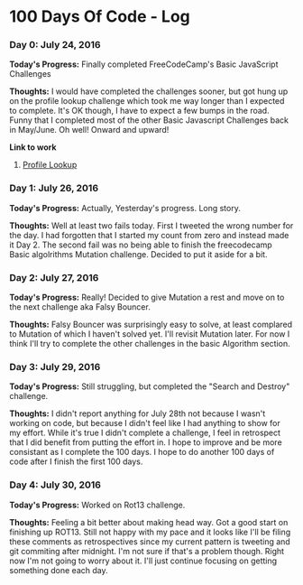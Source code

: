 # 100 Days Of Code - Log
### Day 0: July 24, 2016

**Today's Progress:** Finally completed FreeCodeCamp's Basic JavaScript Challenges

**Thoughts:** I would have completed the challenges sooner, but got hung up on the profile lookup challenge which took me way longer than I expected to complete. It's OK though, I have to expect a few bumps in the road. Funny that I completed most of the other Basic Javascript Challenges back in May/June. Oh well! Onward and upward!

**Link to work**
1. [Profile Lookup](https://www.freecodecamp.com/challenges/profile-lookup)

### Day 1: July 26, 2016

**Today's Progress:** Actually, Yesterday's progress. Long story.

**Thoughts:** Well at least two fails today. First I tweeted the wrong number for the day. I had forgotten that I started my count from zero and instead made it Day 2. The second fail was no being able to  finish the freecodecamp Basic algolrithms Mutation challenge. Decided to put it aside for a bit.


### Day 2: July 27, 2016

**Today's Progress:** Really! Decided to give Mutation a rest and move on to the next challenge aka Falsy Bouncer.

**Thoughts:** Falsy Bouncer was surprisingly easy to solve, at least complared to Mutation of which I haven't solved yet. I'll revisit Mutation later. For now I think I'll try to complete the other challenges in the basic Algorithm section.

### Day 3: July 29, 2016

**Today's Progress:** Still struggling, but completed the "Search and Destroy" challenge.

**Thoughts:** I didn't report anything for July 28th not because I wasn't working on code, but because I didn't feel like I had anything to show for my effort. While it's true I didn't complete a challenge, I feel in retrospect that I did benefit from putting the effort in. I hope to improve and be more consistant as I complete the 100 days. I hope to do another 100 days of code after I finish the first 100 days.

### Day 4: July 30, 2016

**Today's Progress:** Worked on Rot13 challenge.

**Thoughts:** Feeling a bit better about making head way. Got a good start on finishing up ROT13. Still not happy with my pace and it looks like I'll be filing these comments as retrospectives since my current pattern is tweeting and git commiting after midnight. I'm not sure if that's a problem though. Right now I'm not going to worry about it. I'll just continue focusing on getting something done each day.

